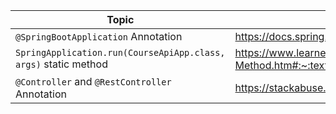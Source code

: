 | Topic                                                           | Links                                                                                                                                                             |
|-----------------------------------------------------------------|-------------------------------------------------------------------------------------------------------------------------------------------------------------------|
| `@SpringBootApplication` Annotation                             | https://docs.spring.io/spring-boot/docs/2.0.x/reference/html/using-boot-using-springbootapplication-annotation.html                                               |
| `SpringApplication.run(CourseApiApp.class, args)` static method | https://www.learnerslesson.com/SpringBoot/Spring-Boot-run()-Method.htm#:~:text=Now%2C%20if%20you%20notice%2C%20there,one%20is%20the%20class%20MyFirstApplication. |
| `@Controller` and `@RestController` Annotation                  | https://stackabuse.com/controller-and-restcontroller-annotations-in-spring-boot/                                                                                  |